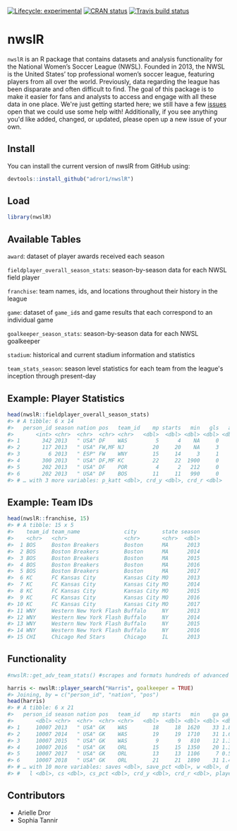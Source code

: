 
<!-- README.md is generated from README.Rmd. Please edit that file -->
<!-- badges: start -->
[![Lifecycle: experimental](https://img.shields.io/badge/lifecycle-experimental-orange.svg)](https://www.tidyverse.org/lifecycle/#experimental) [![CRAN status](https://www.r-pkg.org/badges/version/nwslR)](https://CRAN.R-project.org/package=nwslR) [![Travis build status](https://travis-ci.org/adror1/nwslR.svg?branch=master)](https://travis-ci.org/adror1/nwslR) <!-- badges: end -->

nwslR
=====

`nwslR` is an R package that contains datasets and analysis functionality for the National Women’s Soccer League (NWSL). Founded in 2013, the NWSL is the United States’ top professional women’s soccer league, featuring players from all over the world. Previously, data regarding the league has been disparate and often difficult to find. The goal of this package is to make it easier for fans and analysts to access and engage with all these data in one place. We're just getting started here; we still have a few [issues](https://github.com/adror1/nwslR/issues) open that we could use some help with! Additionally, if you see anything you'd like added, changed, or updated, please open up a new issue of your own.

Install
-------

You can install the current version of nwslR from GitHub using:

``` r
devtools::install_github("adror1/nwslR")
```

Load
----

``` r
library(nwslR)
```

Available Tables
----------------

`award`: dataset of player awards received each season

`fieldplayer_overall_season_stats`: season-by-season data for each NWSL field player

`franchise`: team names, ids, and locations throughout their history in the league

`game`: dataset of `game_id`s and game results that each correspond to an individual game

`goalkeeper_season_stats`: season-by-season data for each NWSL goalkeeper

`stadium`: historical and current stadium information and statistics

`team_stats_season`: season level statistics for each team from the league's inception through present-day

Example: Player Statistics
--------------------------

``` r
head(nwslR::fieldplayer_overall_season_stats)
#> # A tibble: 6 x 14
#>   person_id season nation pos   team_id    mp starts   min   gls   ast    pk
#>       <int> <chr>  <chr>  <chr> <chr>   <dbl>  <dbl> <dbl> <dbl> <dbl> <dbl>
#> 1       342 2013   " USA" DF    WAS         5      4    NA     0     0     0
#> 2       117 2013   " USA" FW,MF NJ         20     20    NA     3     3     1
#> 3         6 2013   " ESP" FW    WNY        15     14     3     1    NA     0
#> 4       300 2013   " USA" DF,MF KC         22     22  1900     0     5     0
#> 5       202 2013   " USA" DF    POR         4      2   212     0     0     0
#> 6       202 2013   " USA" DF    BOS        11     11   990     0     1     0
#> # … with 3 more variables: p_katt <dbl>, crd_y <dbl>, crd_r <dbl>
```

Example: Team IDs
-----------------

``` r
head(nwslR::franchise, 15)
#> # A tibble: 15 x 5
#>    team_id team_name              city        state season
#>    <chr>   <chr>                  <chr>       <chr>  <dbl>
#>  1 BOS     Boston Breakers        Boston      MA      2013
#>  2 BOS     Boston Breakers        Boston      MA      2014
#>  3 BOS     Boston Breakers        Boston      MA      2015
#>  4 BOS     Boston Breakers        Boston      MA      2016
#>  5 BOS     Boston Breakers        Boston      MA      2017
#>  6 KC      FC Kansas City         Kansas City MO      2013
#>  7 KC      FC Kansas City         Kansas City MO      2014
#>  8 KC      FC Kansas City         Kansas City MO      2015
#>  9 KC      FC Kansas City         Kansas City MO      2016
#> 10 KC      FC Kansas City         Kansas City MO      2017
#> 11 WNY     Western New York Flash Buffalo     NY      2013
#> 12 WNY     Western New York Flash Buffalo     NY      2014
#> 13 WNY     Western New York Flash Buffalo     NY      2015
#> 14 WNY     Western New York Flash Buffalo     NY      2016
#> 15 CHI     Chicago Red Stars      Chicago     IL      2013
```

Functionality
-------------

``` r
#nwslR::get_adv_team_stats() #scrapes and formats hundreds of advanced team statistics from the NWSL website

harris <- nwslR::player_search("Harris", goalkeeper = TRUE)
#> Joining, by = c("person_id", "nation", "pos")
head(harris)
#> # A tibble: 6 x 21
#>   person_id season nation pos   team_id    mp starts   min    ga ga_90 so_ta
#>       <dbl> <chr>  <chr>  <chr> <chr>   <dbl>  <dbl> <dbl> <dbl> <dbl> <dbl>
#> 1     10007 2013   " USA" GK    WAS        18     18  1620    33 1.83    118
#> 2     10007 2014   " USA" GK    WAS        19     19  1710    31 1.63     97
#> 3     10007 2015   " USA" GK    WAS         9      9   810    12 1.33     60
#> 4     10007 2016   " USA" GK    ORL        15     15  1350    20 1.33     74
#> 5     10007 2017   " USA" GK    ORL        13     13  1106     7 0.570    NA
#> 6     10007 2018   " USA" GK    ORL        21     21  1890    31 1.48     NA
#> # … with 10 more variables: saves <dbl>, save_pct <dbl>, w <dbl>, d <dbl>,
#> #   l <dbl>, cs <dbl>, cs_pct <dbl>, crd_y <dbl>, crd_r <dbl>, player <chr>
```

Contributors
------------

-   Arielle Dror
-   Sophia Tannir
